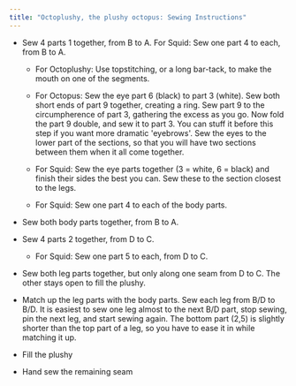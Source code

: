 ```yaml
---
title: "Octoplushy, the plushy octopus: Sewing Instructions"
---
```


- Sew 4 parts 1 together, from B to A. For Squid: Sew one part 4 to each, from B to A.

  - For Octoplushy: Use topstitching, or a long bar-tack, to make the mouth on one of the segments.

  - For Octopus: Sew the eye part 6 (black) to part 3 (white). Sew both short ends of part 9 together, creating a ring. Sew part 9 to the circumpherence of part 3, gathering the excess as you go. Now fold the part 9 double, and sew it to part 3. You can stuff it before this step if you want more dramatic 'eyebrows'. Sew the eyes to the lower part of the sections, so that you will have two sections between them when it all come together.

  - For Squid: Sew the eye parts together (3 = white, 6 = black) and finish their sides the best you can. Sew these to the section closest to the legs.

  - For Squid: Sew one part 4 to each of the body parts.

- Sew both body parts together, from B to A.

- Sew 4 parts 2 together, from D to C. 

  - For Squid: Sew one part 5 to each, from D to C. 

- Sew both leg parts together, but only along one seam from D to C. The other stays open to fill the plushy.

- Match up the leg parts with the body parts. Sew each leg from B/D to B/D. It is easiest to sew one leg almost to the next B/D part, stop sewing, pin the next leg, and start sewing again. The bottom part (2,5) is slightly shorter than the top part of a leg, so you have to ease it in while matching it up.

- Fill the plushy

- Hand sew the remaining seam